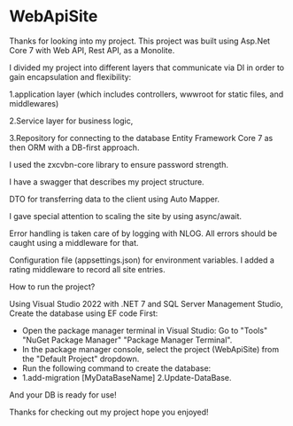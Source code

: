 # WebApiSite
Thanks for looking into my project. This project was built using Asp.Net Core 7 with Web API, Rest API, as a Monolite.

I divided my project into different layers that communicate via DI in order to gain encapsulation and flexibility:


1.application layer (which includes controllers, wwwroot for static files, and middlewares)

2.Service layer for business logic,

3.Repository for connecting to the database Entity Framework Core 7 as then ORM with a DB-first approach.

I used the zxcvbn-core library to ensure password strength.

I have a swagger that describes my project structure.

DTO for transferring data to the client using Auto Mapper.

I gave special attention to scaling the site by using async/await.

Error handling is taken care of by logging with NLOG. All errors should be caught using a middleware for that.

Configuration file (appsettings.json) for environment variables. I added a rating middleware to record all site entries.

How to run the project?

Using Visual Studio 2022 with .NET 7 and SQL Server Management Studio, 
Create the database using EF code First:
   - Open the package manager terminal in Visual Studio: Go to "Tools" "NuGet Package Manager" "Package Manager Terminal".
   - In the package manager console, select the project (WebApiSite) from the "Default Project" dropdown.
   - Run the following command to create the database:
   - 
      1.add-migration [MyDataBaseName]
 		2.Update-DataBase.
     
 And your DB is ready for use!
     
Thanks for checking out my project hope you enjoyed!
